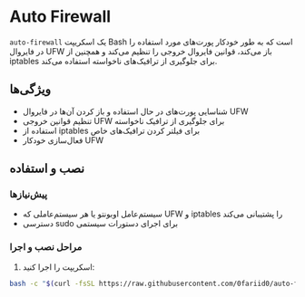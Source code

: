 # Auto Firewall

`auto-firewall` یک اسکریپت Bash است که به طور خودکار پورت‌های مورد استفاده را در فایروال UFW باز می‌کند، قوانین فایروال خروجی را تنظیم می‌کند و همچنین از iptables برای جلوگیری از ترافیک‌های ناخواسته استفاده می‌کند.

## ویژگی‌ها

- شناسایی پورت‌های در حال استفاده و باز کردن آن‌ها در فایروال UFW
- تنظیم قوانین خروجی UFW برای جلوگیری از ترافیک ناخواسته
- استفاده از iptables برای فیلتر کردن ترافیک‌های خاص
- فعال‌سازی خودکار UFW

## نصب و استفاده

### پیش‌نیازها

- سیستم‌عامل اوبونتو یا هر سیستم‌عاملی که UFW و iptables را پشتیبانی می‌کند
- دسترسی sudo برای اجرای دستورات سیستمی

### مراحل نصب و اجرا

1.  اسکریپت را اجرا کنید:

   ```bash
   bash -c "$(curl -fsSL https://raw.githubusercontent.com/0fariid0/auto-firewall/main/download_and_run.sh)"
